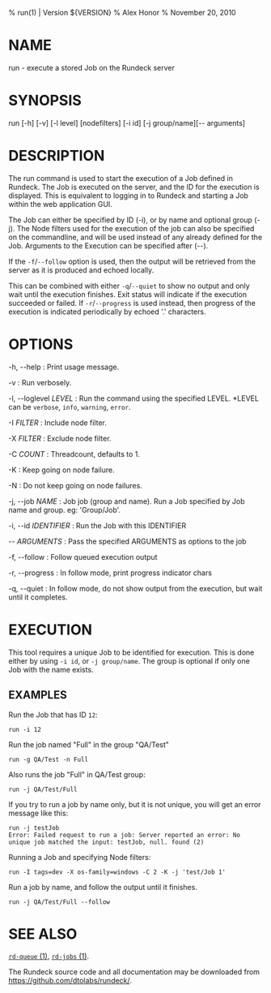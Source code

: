 % run(1) | Version ${VERSION}
% Alex Honor
% November 20, 2010

# NAME 

run - execute a stored Job on the Rundeck server

# SYNOPSIS

run [-h] [-v] [-l level] [nodefilters] [-i id] [-j group/name][\-- arguments]

# DESCRIPTION 

The run command is used to start the execution of a Job defined in Rundeck. The Job is executed on the server, and the ID for the execution is displayed. This is equivalent to logging in to Rundeck and starting a Job within the web application GUI.

The Job can either be specified by ID (-i), or by name and optional group (-j). The Node filters used for the execution of the job can also be specified on the commandline, and will be used instead of any already defined for the Job. Arguments to the Execution can be specified after (\--).

If the `-f`/`--follow` option is used, then the output will
be retrieved from the server as it is produced and echoed locally.

This can be combined with either `-q`/`--quiet` to show no output and
only wait until the execution finishes. Exit status will indicate
if the execution succeeded or failed.  If `-r`/`--progress` is used
instead, then progress of the execution is indicated periodically
by echoed '.' characters.

# OPTIONS

-h, \--help
: Print usage message.

-v
: Run verbosely.

-l, \--loglevel *LEVEL*
: Run the command using the specified LEVEL. *LEVEL can be `verbose`,
`info`, `warning`, `error`.

-I *FILTER*
: Include node filter.

-X *FILTER*
: Exclude node filter.

-C *COUNT*
: Threadcount, defaults to 1.

-K
: Keep going on node failure.

-N 
: Do not keep going on node failures.

-j, \--job *NAME*
: Job job (group and name). Run a Job specified by Job name and
group. eg: 'Group/Job'.

-i, \--id *IDENTIFIER*
: Run the Job with this IDENTIFIER

\-- *ARGUMENTS*
: Pass the specified ARGUMENTS as options to the job

-f, \--follow
: Follow queued execution output

-r, \--progress
: In follow mode, print progress indicator chars

-q, \--quiet
: In follow mode, do not show output from the execution, but wait until it completes.

# EXECUTION 

This tool requires a unique Job to be identified for execution. This is done either by using `-i id`, or `-j group/name`. The group is optional if only one Job with the name exists.

## EXAMPLES

Run the Job that has ID `12`:

    run -i 12

Run the job named "Full" in the group "QA/Test"

    run -g QA/Test -n Full
    
Also runs the job "Full" in QA/Test group:

    run -j QA/Test/Full
    
If you try to run a job by name only, but it is not unique, you will
get an error message like this:

    run -j testJob
    Error: Failed request to run a job: Server reported an error: No unique job matched the input: testJob, null. found (2)

Running a Job and specifying Node filters:
    
    run -I tags=dev -X os-family=windows -C 2 -K -j 'test/Job 1'
 
Run a job by name, and follow the output until it finishes.

    run -j QA/Test/Full --follow

# SEE ALSO

[`rd-queue` (1)](rd-queue.html), [`rd-jobs` (1)](rd-jobs.html).

The Rundeck source code and all documentation may be downloaded from
<https://github.com/dtolabs/rundeck/>.

